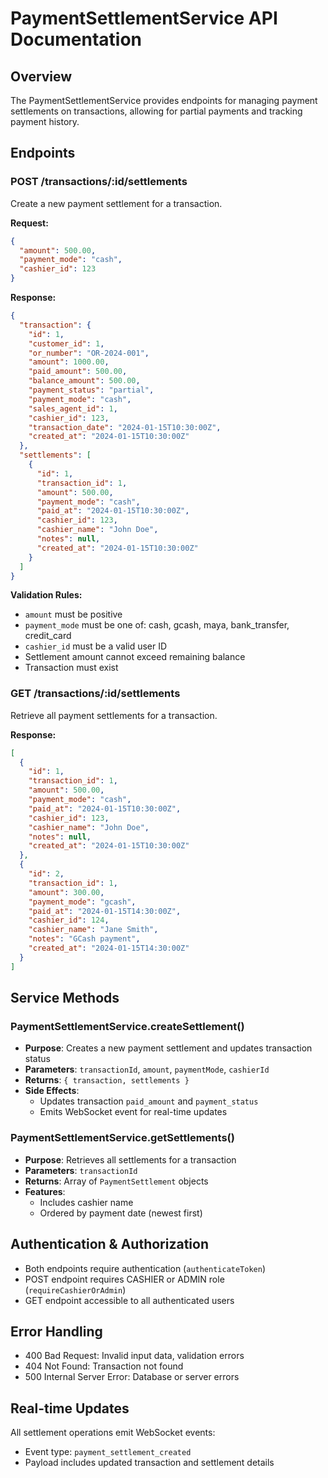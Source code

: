 # PaymentSettlementService API Documentation

## Overview
The PaymentSettlementService provides endpoints for managing payment settlements on transactions, allowing for partial payments and tracking payment history.

## Endpoints

### POST /transactions/:id/settlements
Create a new payment settlement for a transaction.

**Request:**
```json
{
  "amount": 500.00,
  "payment_mode": "cash",
  "cashier_id": 123
}
```

**Response:**
```json
{
  "transaction": {
    "id": 1,
    "customer_id": 1,
    "or_number": "OR-2024-001",
    "amount": 1000.00,
    "paid_amount": 500.00,
    "balance_amount": 500.00,
    "payment_status": "partial",
    "payment_mode": "cash",
    "sales_agent_id": 1,
    "cashier_id": 123,
    "transaction_date": "2024-01-15T10:30:00Z",
    "created_at": "2024-01-15T10:30:00Z"
  },
  "settlements": [
    {
      "id": 1,
      "transaction_id": 1,
      "amount": 500.00,
      "payment_mode": "cash",
      "paid_at": "2024-01-15T10:30:00Z",
      "cashier_id": 123,
      "cashier_name": "John Doe",
      "notes": null,
      "created_at": "2024-01-15T10:30:00Z"
    }
  ]
}
```

**Validation Rules:**
- `amount` must be positive
- `payment_mode` must be one of: cash, gcash, maya, bank_transfer, credit_card
- `cashier_id` must be a valid user ID
- Settlement amount cannot exceed remaining balance
- Transaction must exist

### GET /transactions/:id/settlements
Retrieve all payment settlements for a transaction.

**Response:**
```json
[
  {
    "id": 1,
    "transaction_id": 1,
    "amount": 500.00,
    "payment_mode": "cash",
    "paid_at": "2024-01-15T10:30:00Z",
    "cashier_id": 123,
    "cashier_name": "John Doe",
    "notes": null,
    "created_at": "2024-01-15T10:30:00Z"
  },
  {
    "id": 2,
    "transaction_id": 1,
    "amount": 300.00,
    "payment_mode": "gcash",
    "paid_at": "2024-01-15T14:30:00Z",
    "cashier_id": 124,
    "cashier_name": "Jane Smith",
    "notes": "GCash payment",
    "created_at": "2024-01-15T14:30:00Z"
  }
]
```

## Service Methods

### PaymentSettlementService.createSettlement()
- **Purpose**: Creates a new payment settlement and updates transaction status
- **Parameters**: `transactionId`, `amount`, `paymentMode`, `cashierId`
- **Returns**: `{ transaction, settlements }`
- **Side Effects**: 
  - Updates transaction `paid_amount` and `payment_status`
  - Emits WebSocket event for real-time updates

### PaymentSettlementService.getSettlements()
- **Purpose**: Retrieves all settlements for a transaction
- **Parameters**: `transactionId`
- **Returns**: Array of `PaymentSettlement` objects
- **Features**: 
  - Includes cashier name
  - Ordered by payment date (newest first)

## Authentication & Authorization
- Both endpoints require authentication (`authenticateToken`)
- POST endpoint requires CASHIER or ADMIN role (`requireCashierOrAdmin`)
- GET endpoint accessible to all authenticated users

## Error Handling
- 400 Bad Request: Invalid input data, validation errors
- 404 Not Found: Transaction not found
- 500 Internal Server Error: Database or server errors

## Real-time Updates
All settlement operations emit WebSocket events:
- Event type: `payment_settlement_created`
- Payload includes updated transaction and settlement details
